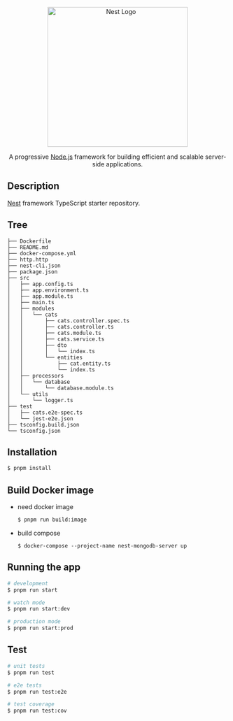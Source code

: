 <p align="center">
  <a href="http://nestjs.com/" target="blank"><img src="https://nestjs.com/img/logo_text.svg" width="320" alt="Nest Logo" /></a>
</p>

<p align="center">
  A progressive 
  <a href="http://nodejs.org" target="_blank">Node.js</a>
  framework for building efficient and scalable server-side applications.
</p>

## Description

[Nest](https://github.com/nestjs/nest) framework TypeScript starter repository.

## Tree

```
├── Dockerfile
├── README.md
├── docker-compose.yml
├── http.http
├── nest-cli.json
├── package.json
├── src
│   ├── app.config.ts
│   ├── app.environment.ts
│   ├── app.module.ts
│   ├── main.ts
│   ├── modules
│   │   └── cats
│   │       ├── cats.controller.spec.ts
│   │       ├── cats.controller.ts
│   │       ├── cats.module.ts
│   │       ├── cats.service.ts
│   │       ├── dto
│   │       │   └── index.ts
│   │       └── entities
│   │           ├── cat.entity.ts
│   │           └── index.ts
│   ├── processors
│   │   └── database
│   │       └── database.module.ts
│   └── utils
│       └── logger.ts
├── test
│   ├── cats.e2e-spec.ts
│   └── jest-e2e.json
├── tsconfig.build.json
└── tsconfig.json
```

## Installation

```bash
$ pnpm install
```

## Build Docker image

- need docker image

  ```bash
  $ pnpm run build:image
  ```

- build compose

  ```
  $ docker-compose --project-name nest-mongodb-server up
  ```

## Running the app

```bash
# development
$ pnpm run start

# watch mode
$ pnpm run start:dev

# production mode
$ pnpm run start:prod
```

## Test

```bash
# unit tests
$ pnpm run test

# e2e tests
$ pnpm run test:e2e

# test coverage
$ pnpm run test:cov
```

